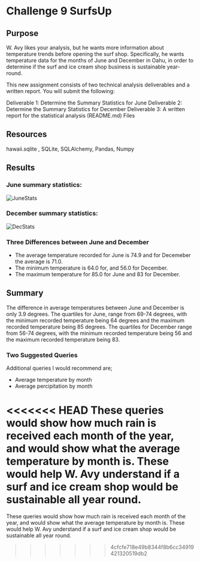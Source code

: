 # Challenge 9 SurfsUp

## Purpose
W. Avy likes your analysis, but he wants more information about temperature trends before opening the surf shop. Specifically, he wants temperature data for the months of June and December in Oahu, in order to determine if the surf and ice cream shop business is sustainable year-round.

This new assignment consists of two technical analysis deliverables and a written report. You will submit the following:

Deliverable 1: Determine the Summary Statistics for June
Deliverable 2: Determine the Summary Statistics for December
Deliverable 3: A written report for the statistical analysis (README.md)
Files

## Resources
hawaii.sqlite , SQLite, SQLAlchemy, Pandas, Numpy

## Results
### June summary statistics:

![JuneStats](https://user-images.githubusercontent.com/99093289/163690669-e6ae4eb7-ccba-4165-96e0-ebebdab6c3b0.PNG)

### December summary statistics:

![DecStats](https://user-images.githubusercontent.com/99093289/163690673-8fbaf56a-a5bc-4aba-9737-9145e8abfec6.PNG)

### Three Differences between June and December 
- The average temperature recorded for June is 74.9 and for Decemeber the average is 71.0.
- The minimum temperature is 64.0 for, and 56.0 for December.
- The maximum temperature for 85.0 for June and 83 for December.

## Summary

The difference in average temperatures between June and December is only 3.9 degrees. The quartiles for June, range from 69-74 degrees, with the minimum recorded temperature being 64 degrees and the maximum recorded temperature being 85 degrees. The quartiles for December range from 56-74 degrees, with the minimum recorded temperature being 56 and the maximum recorded temperature being 83.

### Two Suggested Queries

Additional queries I would recommend are;
- Average temperature by month
- Average percipitation by month

<<<<<<< HEAD
These queries would show how much rain is received each month of the year, and would show what the average temperature by month is. These would help W. Avy understand if a surf and ice cream shop would be sustainable all year round.
=======
These queries would show how much rain is received each month of the year, and would show what the average temperature by month is. These would help W. Avy understand if a surf and ice cream shop would be sustainable all year round.
>>>>>>> 4cfcfe718e49b8344f8b6cc34919421320519db2
